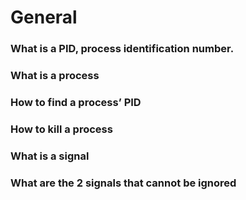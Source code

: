 # General
### What is a PID, process identification number.
### What is a process
### How to find a process’ PID
### How to kill a process
### What is a signal
### What are the 2 signals that cannot be ignored